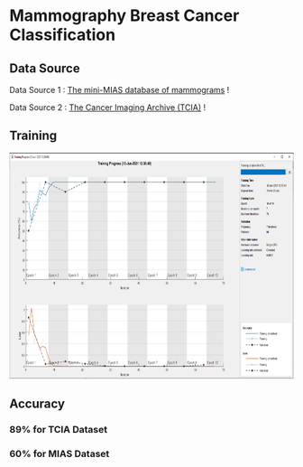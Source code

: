 # Mammography Breast Cancer Classification

## Data Source

Data Source 1 : [The mini-MIAS database of mammograms](http://peipa.essex.ac.uk/pix/mias/) !

Data Source 2 : [The Cancer Imaging Archive (TCIA)](https://www.cancerimagingarchive.net/nbia-search/) !

## Training

<img src="Training.png" alt="Training" width="800" height="400">

## Accuracy

### 89% for TCIA Dataset
### 60% for MIAS Dataset